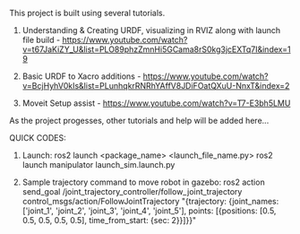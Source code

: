 
This project is built using several tutorials.

1. Understanding & Creating URDF, visualizing in RVIZ along with launch file build - https://www.youtube.com/watch?v=t67JaKiZY_U&list=PLO89phzZmnHi5GCama8rS0kg3jcEXTq7I&index=19

2. Basic URDF to Xacro additions - https://www.youtube.com/watch?v=BcjHyhV0kIs&list=PLunhqkrRNRhYAffV8JDiFOatQXuU-NnxT&index=2

3. Moveit Setup assist - https://www.youtube.com/watch?v=T7-E3bh5LMU
   
As the project progesses, other tutorials and help will be added here...





QUICK CODES:

1. Launch:
ros2 launch <package_name> <launch_file_name.py>
ros2 launch manipulator launch_sim.launch.py

2. Sample trajectory command to move robot in gazebo:
ros2 action send_goal /joint_trajectory_controller/follow_joint_trajectory control_msgs/action/FollowJointTrajectory "{trajectory: {joint_names: ['joint_1', 'joint_2', 'joint_3', 'joint_4', 'joint_5'], points: [{positions: [0.5, 0.5, 0.5, 0.5, 0.5], time_from_start: {sec: 2}}]}}"





